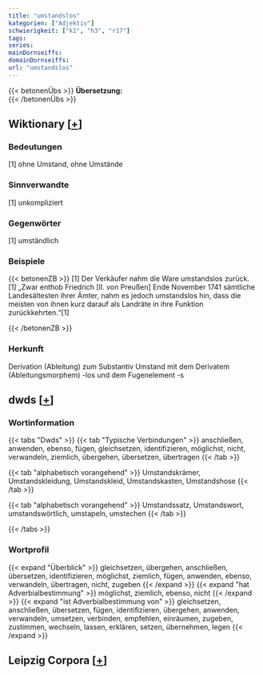 ```yaml
---
title: "umstandslos"
kategorien: ["Adjektiv"]
schwierigkeit: ["k1", "h3", "r17"]
tags:
series:
mainDornseiffs:
domainDornseiffs:
url: "umstandslos"
---
```


{{< betonenÜbs >}}
**Übersetzung:**  
{{< /betonenÜbs >}}

## Wiktionary [[+](https://de.wiktionary.org/wiki/umstandslos)]

### Bedeutungen
[1] ohne Umstand, ohne Umstände  

### Sinnverwandte
[1] unkompliziert  

### Gegenwörter
[1] umständlich  

### Beispiele
{{< betonenZB >}}
[1] Der Verkäufer nahm die Ware umstandslos zurück.  
[1] „Zwar enthob Friedrich [II. von Preußen] Ende November 1741 sämtliche Landesältesten ihrer Ämter, nahm es jedoch umstandslos hin, dass die meisten von ihnen kurz darauf als Landräte in ihre Funktion zurückkehrten.“[1]  

{{< /betonenZB >}}
### Herkunft
Derivation (Ableitung) zum Substantiv Umstand mit dem Derivatem (Ableitungsmorphem) -los und dem Fugenelement -s  



## dwds [[+](https://www.dwds.de/wb/umstandslos)]

### Wortinformation
{{< tabs "Dwds" >}}
{{< tab "Typische Verbindungen" >}}
anschließen, anwenden, ebenso, fügen, gleichsetzen, identifizieren, möglichst, nicht, verwandeln, ziemlich, übergehen, übersetzen, übertragen
{{< /tab >}}

{{< tab "alphabetisch vorangehend" >}}
Umstandskrämer, Umstandskleidung, Umstandskleid, Umstandskasten, Umstandshose
{{< /tab >}}

{{< tab "alphabetisch vorangehend" >}}
Umstandssatz, Umstandswort, umstandswörtlich, umstapeln, umstechen
{{< /tab >}}

{{< /tabs >}}

### Wortprofil
{{< expand "Überblick" >}} gleichsetzen, übergehen, anschließen, übersetzen, identifizieren, möglichst, ziemlich, fügen, anwenden, ebenso, verwandeln, übertragen, nicht, zugeben {{< /expand >}}
{{< expand "hat Adverbialbestimmung" >}} möglichst, ziemlich, ebenso, nicht {{< /expand >}}
{{< expand "ist Adverbialbestimmung von" >}} gleichsetzen, anschließen, übersetzen, fügen, identifizieren, übergehen, anwenden, verwandeln, umsetzen, verbinden, empfehlen, einräumen, zugeben, zustimmen, wechseln, lassen, erklären, setzen, übernehmen, legen {{< /expand >}}

## Leipzig Corpora [[+](https://corpora.uni-leipzig.de/en/res?word=umstandslos&corpusId=deu_newscrawl-public_2018)]


